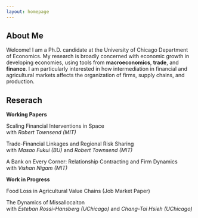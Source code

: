 ```yaml
---
layout: homepage
---
```


## About Me

Welcome! I am a Ph.D. candidate at the University of Chicago Department of Economics. 
My research is broadly concerned with economic growth in developing economies, using tools from **macroeconomics**, **trade**, and **finance**. I am particularly interested in how intermediation in financial and agricultural markets affects the organization of firms, supply chains, and production.

## Reserach

**Working Papers**

Scaling Financial Interventions in Space  
with *Robert Townsend (MIT)*

Trade-Financial Linkages and Regional Risk Sharing  
with *Masao Fukui (BU)* and *Robert Townsend (MIT)*

A Bank on Every Corner: Relationship Contracting and Firm Dynamics  
with *Vishan Nigam (MIT)*

**Work in Progress**

Food Loss in Agricultural Value Chains (Job Market Paper)

The Dynamics of Missallocaiton  
with *Esteban Rossi-Hansberg (UChicago)* and *Chang-Tai Hsieh (UChicago)*
